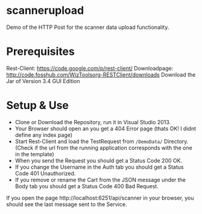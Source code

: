 scannerupload
=============

Demo of the HTTP Post for the scanner data upload functionality.

Prerequisites
=============

Rest-Client: https://code.google.com/p/rest-client/
Downloadpage: http://code.fosshub.com/WizToolsorg-RESTClient/downloads
Download the Jar of Version 3.4 GUI Edition

Setup & Use
===========

- Clone or Download the Repository, run it in Visual Studio 2013.
- Your Browser should open an you get a 404 Error page (thats OK! I didnt define any index page)
- Start Rest-Client and load the TestRequest from ```/DemoData/``` Directory. (Check if the url from the running application corresponds with the one in the template)
- When you send the Request you should get a Status Code 200 OK.
- If you change the Username in the Auth tab you should get a Status Code 401 Unauthorized.
- If you remove or rename the Cart from the JSON message under the Body tab you should get a Status Code 400 Bad Request.

If you open the page http://localhost:6251/api/scanner in your browser, you should see the last message sent to the Service.
 



